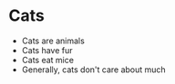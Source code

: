 Cats
====

* Cats are animals
* Cats have fur
* Cats eat mice
* Generally, cats don't care about much
